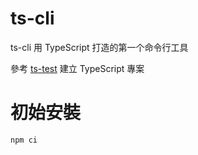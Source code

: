 # ts-cli
ts-cli 用 TypeScript 打造的第一个命令行工具

參考 [ts-test](https://github.com/chiisen/ts-test) 建立 TypeScript 專案

# 初始安裝
```bash=
npm ci
```

